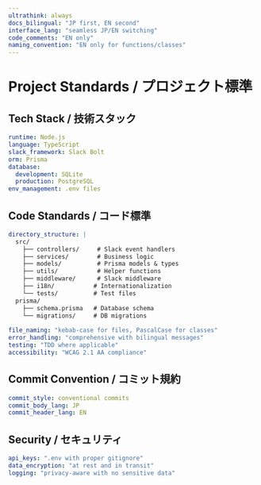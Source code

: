 ```yaml
---
ultrathink: always
docs_bilingual: "JP first, EN second"
interface_lang: "seamless JP/EN switching"
code_comments: "EN only"
naming_convention: "EN only for functions/classes"
---
```


# Project Standards / プロジェクト標準

## Tech Stack / 技術スタック
```yaml
runtime: Node.js
language: TypeScript
slack_framework: Slack Bolt
orm: Prisma
database: 
  development: SQLite
  production: PostgreSQL
env_management: .env files
```

## Code Standards / コード標準
```yaml
directory_structure: |
  src/
    ├── controllers/     # Slack event handlers
    ├── services/        # Business logic
    ├── models/          # Prisma models & types
    ├── utils/           # Helper functions
    ├── middleware/      # Slack middleware
    ├── i18n/           # Internationalization
    └── tests/          # Test files
  prisma/
    ├── schema.prisma   # Database schema
    └── migrations/     # DB migrations
  
file_naming: "kebab-case for files, PascalCase for classes"
error_handling: "comprehensive with bilingual messages"
testing: "TDD where applicable"
accessibility: "WCAG 2.1 AA compliance"
```

## Commit Convention / コミット規約
```yaml
commit_style: conventional commits
commit_body_lang: JP
commit_header_lang: EN
```

## Security / セキュリティ
```yaml
api_keys: ".env with proper gitignore"
data_encryption: "at rest and in transit"
logging: "privacy-aware with no sensitive data"
```
